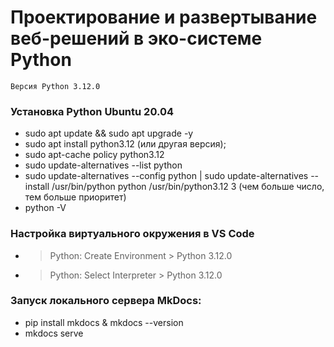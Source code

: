 # Проектирование и развертывание веб-решений в эко-системе Python

`Версия Python 3.12.0`

### Установка Python Ubuntu 20.04

- sudo apt update && sudo apt upgrade -y
- sudo apt install python3.12 (или другая версия);
- sudo apt-cache policy python3.12
- sudo update-alternatives --list python
- sudo update-alternatives --config python | sudo update-alternatives --install /usr/bin/python python /usr/bin/python3.12 3 (чем больше число, тем больше приоритет)
- python -V

### Настройка виртуального окружения в VS Code

- > Python: Create Environment > Python 3.12.0
- > Python: Select Interpreter > Python 3.12.0

### Запуск локального сервера MkDocs:

- pip install mkdocs & mkdocs --version
- mkdocs serve
